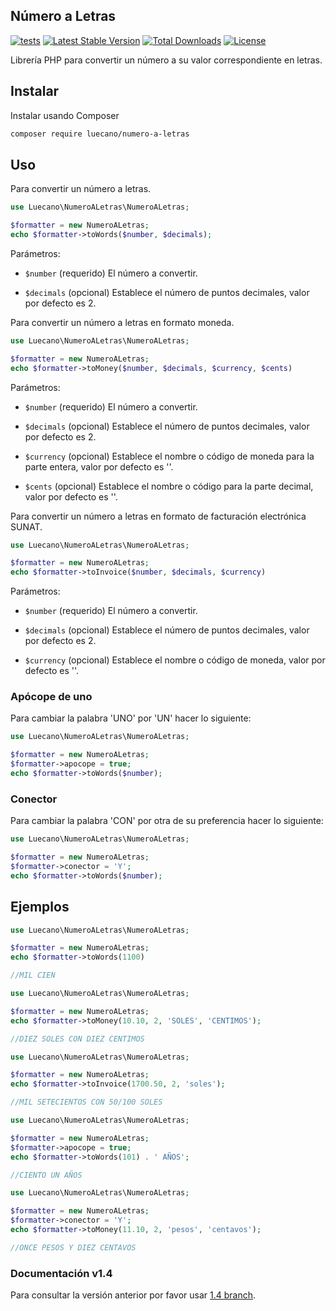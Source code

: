 ## Número a Letras

[![tests](https://github.com/luecano/numero-a-letras/workflows/tests/badge.svg)](https://github.com/luecano/numero-a-letras/actions)
[![Latest Stable Version](https://poser.pugx.org/luecano/numero-a-letras/v/stable)](https://packagist.org/packages/luecano/numero-a-letras)
[![Total Downloads](https://poser.pugx.org/luecano/numero-a-letras/downloads)](https://packagist.org/packages/luecano/numero-a-letras)
[![License](https://poser.pugx.org/luecano/numero-a-letras/license)](https://packagist.org/packages/luecano/numero-a-letras)

Librería PHP para convertir un número a su valor correspondiente en letras.

## Instalar

Instalar usando Composer

```bash
composer require luecano/numero-a-letras
```

## Uso

Para convertir un número a letras.

```php
use Luecano\NumeroALetras\NumeroALetras;

$formatter = new NumeroALetras;
echo $formatter->toWords($number, $decimals);
```

Parámetros:

- `$number` (requerido) El número a convertir.

- `$decimals` (opcional) Establece el número de puntos decimales, valor por defecto es 2.

Para convertir un número a letras en formato moneda.

```php
use Luecano\NumeroALetras\NumeroALetras;

$formatter = new NumeroALetras;
echo $formatter->toMoney($number, $decimals, $currency, $cents)
```

Parámetros:

- `$number` (requerido) El número a convertir.

- `$decimals` (opcional) Establece el número de puntos decimales, valor por defecto es 2.

- `$currency` (opcional) Establece el nombre o código de moneda para la parte entera, valor por defecto es ''.

- `$cents` (opcional) Establece el nombre o código para la parte decimal, valor por defecto es ''.

Para convertir un número a letras en formato de facturación electrónica SUNAT.

```php
use Luecano\NumeroALetras\NumeroALetras;

$formatter = new NumeroALetras;
echo $formatter->toInvoice($number, $decimals, $currency)
```

Parámetros:

- `$number` (requerido) El número a convertir.

- `$decimals` (opcional) Establece el número de puntos decimales, valor por defecto es 2.

- `$currency` (opcional) Establece el nombre o código de moneda, valor por defecto es ''.

### Apócope de uno

Para cambiar la palabra 'UNO' por 'UN' hacer lo siguiente:

```php
use Luecano\NumeroALetras\NumeroALetras;

$formatter = new NumeroALetras;
$formatter->apocope = true;
echo $formatter->toWords($number);
```

### Conector

Para cambiar la palabra 'CON' por otra de su preferencia hacer lo siguiente:

```php
use Luecano\NumeroALetras\NumeroALetras;

$formatter = new NumeroALetras;
$formatter->conector = 'Y';
echo $formatter->toWords($number);
```

## Ejemplos

```php
use Luecano\NumeroALetras\NumeroALetras;

$formatter = new NumeroALetras;
echo $formatter->toWords(1100)

//MIL CIEN
```

```php
use Luecano\NumeroALetras\NumeroALetras;

$formatter = new NumeroALetras;
echo $formatter->toMoney(10.10, 2, 'SOLES', 'CENTIMOS');

//DIEZ SOLES CON DIEZ CENTIMOS
```

```php
use Luecano\NumeroALetras\NumeroALetras;

$formatter = new NumeroALetras;
echo $formatter->toInvoice(1700.50, 2, 'soles');

//MIL SETECIENTOS CON 50/100 SOLES
```

```php
use Luecano\NumeroALetras\NumeroALetras;

$formatter = new NumeroALetras;
$formatter->apocope = true;
echo $formatter->toWords(101) . ' AÑOS';

//CIENTO UN AÑOS
```

```php
use Luecano\NumeroALetras\NumeroALetras;

$formatter = new NumeroALetras;
$formatter->conector = 'Y';
echo $formatter->toMoney(11.10, 2, 'pesos', 'centavos');

//ONCE PESOS Y DIEZ CENTAVOS
```

### Documentación v1.4

Para consultar la versión anterior por favor usar [1.4 branch](https://github.com/luecano/numero-a-letras/tree/1.4).

